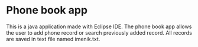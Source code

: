 Phone book app
=================

This is a java application made with Eclipse IDE.
The phone book app allows the user to add phone record or search previously added record. All records are saved in text file named imenik.txt.
